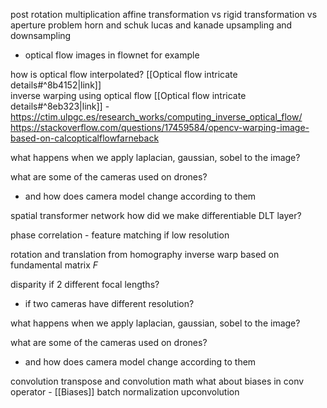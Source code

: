 post rotation multiplication
affine transformation vs 
rigid transformation vs 
aperture problem 
horn and schuk
lucas and kanade 
upsampling and downsampling 
- optical flow images in flownet for example 

how is optical flow interpolated? [[Optical flow intricate details#^8b4152|link]]  
inverse warping using optical flow [[Optical flow intricate details#^8eb323|link]] -  
	https://ctim.ulpgc.es/research_works/computing_inverse_optical_flow/
	https://stackoverflow.com/questions/17459584/opencv-warping-image-based-on-calcopticalflowfarneback

what happens when we apply laplacian, gaussian, sobel to the image? 

what are some of the cameras used on drones? 
- and how does camera model change according to them

spatial transformer network 
how did we make differentiable DLT layer? 

phase correlation - feature matching if low resolution

rotation and translation from homography
inverse warp based on fundamental matrix $F$


disparity if 2 different focal lengths? 
- if two cameras have different resolution?

what happens when we apply laplacian, gaussian, sobel to the image? 

what are some of the cameras used on drones? 
- and how does camera model change according to them


convolution transpose and convolution math
what about biases in conv operator - [[Biases]]
batch normalization
upconvolution
